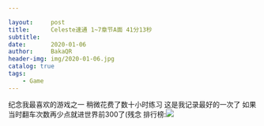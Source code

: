 ```yaml
---

layout:     post
title:      Celeste速通 1~7章节A面 41分13秒
subtitle:   
date:       2020-01-06
author:     BakaQR
header-img: img/2020-01-06.jpg
catalog: true
tags:
    - Game
---
```


纪念我最喜欢的游戏之一
稍微花费了数十小时练习
这是我记录最好的一次了
如果当时翻车次数再少点就进世界前300了(残念
排行榜:![](https://www.speedrun.com/celeste)